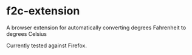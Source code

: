 # f2c-extension
A browser extension for automatically converting degrees Fahrenheit to degrees Celsius

Currently tested against Firefox.
